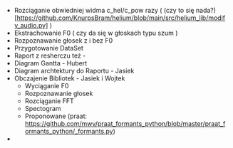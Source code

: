 - Rozciąganie obwiedniej widma  c_hel/c_pow razy ( (czy to się nada?)[https://github.com/KnurpsBram/helium/blob/main/src/helium_lib/modify_audio.py] )
- Ekstrachowanie F0 ( czy da się w głoskach typu szum )
- Rozpoznawanie głosek z i bez F0  
- Przygotowanie DataSet
- Raport z resherczu też - 
- Diagram Gantta - Hubert
- Diagram archtektury do Raportu - Jasiek
- Obczajenie Bibliotek - Jasiek i Wojtek
  -   Wyciąganie F0
  -   Rozpoznawanie głosek
  -   Rozciąganie FFT
  -   Spectogram
  -   Proponowane (praat: https://github.com/mwv/praat_formants_python/blob/master/praat_formants_python/_formants.py)
- 

